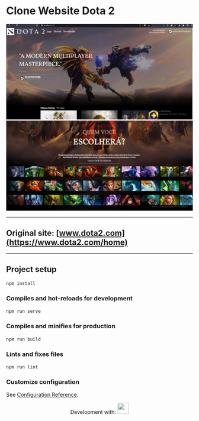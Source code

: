 # Clone Website Dota 2

![Screenshot1](./screenshot1.png)
![Screenshot2](./screenshot2.png)

---

## Original site: [www.dota2.com](https://www.dota2.com/home)

---

## Project setup
```
npm install
```
### Compiles and hot-reloads for development
```
npm run serve
```

### Compiles and minifies for production
```
npm run build
```

### Lints and fixes files
```
npm run lint
```

### Customize configuration
See [Configuration Reference](https://cli.vuejs.org/config/).


<p align="center">
Development with: <img width="30" height="30" src="https://cdn.jsdelivr.net/gh/devicons/devicon/icons/vuejs/vuejs-original.svg" />
</p>
